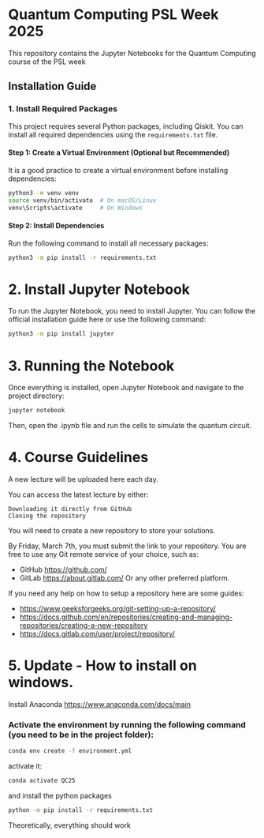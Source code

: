 # Quantum Computing PSL Week 2025

This repository contains the Jupyter Notebooks for the Quantum Computing course of the PSL week

## Installation Guide

### 1. Install Required Packages

This project requires several Python packages, including Qiskit. You can install all required dependencies using the `requirements.txt` file.

#### **Step 1: Create a Virtual Environment (Optional but Recommended)**
It is a good practice to create a virtual environment before installing dependencies:

```bash
python3 -m venv venv
source venv/bin/activate  # On macOS/Linux
venv\Scripts\activate     # On Windows
```

#### Step 2: Install Dependencies

Run the following command to install all necessary packages:

```bash
python3 -m pip install -r requirements.txt
```

# 2. Install Jupyter Notebook

To run the Jupyter Notebook, you need to install Jupyter. You can follow the official installation guide here or use the following command:

```bash
python3 -m pip install jupyter
```


# 3. Running the Notebook

Once everything is installed, open Jupyter Notebook and navigate to the project directory:

```bash
jupyter notebook
```

Then, open the .ipynb file and run the cells to simulate the quantum circuit.

# 4. Course Guidelines

A new lecture will be uploaded here each day.

You can access the latest lecture by either:

    Downloading it directly from GitHub
    Cloning the repository

You will need to create a new repository to store your solutions.

By Friday, March 7th, you must submit the link to your repository.
You are free to use any Git remote service of your choice, such as:
- GitHub https://github.com/
- GitLab https://about.gitlab.com/
Or any other preferred platform.

If you need any help on how to setup a repository here are some guides:
- https://www.geeksforgeeks.org/git-setting-up-a-repository/
- https://docs.github.com/en/repositories/creating-and-managing-repositories/creating-a-new-repository
- https://docs.gitlab.com/user/project/repository/

# 5. Update - How to install on windows.
Install Anaconda https://www.anaconda.com/docs/main

### Activate the environment by running the following command (you need to be in the project folder):

```bash
conda env create -f environment.yml
```

activate it:
```bash
conda activate QC25
```

and install the python packages
```bash
python -m pip install -r requirements.txt
```

Theoretically, everything should work